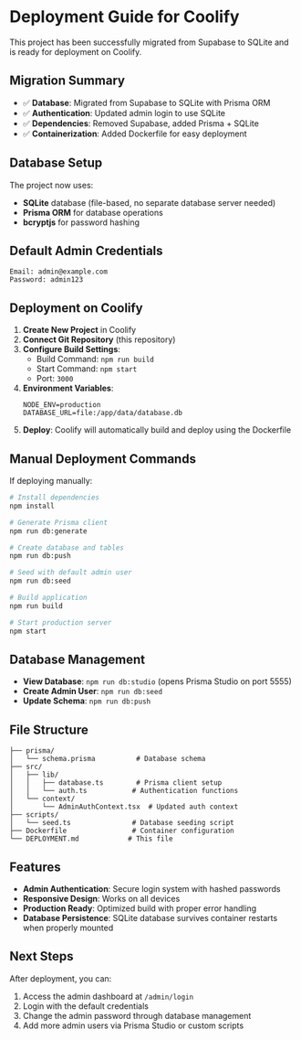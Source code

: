 # Deployment Guide for Coolify

This project has been successfully migrated from Supabase to SQLite and is ready for deployment on Coolify.

## Migration Summary

- ✅ **Database**: Migrated from Supabase to SQLite with Prisma ORM
- ✅ **Authentication**: Updated admin login to use SQLite
- ✅ **Dependencies**: Removed Supabase, added Prisma + SQLite
- ✅ **Containerization**: Added Dockerfile for easy deployment

## Database Setup

The project now uses:
- **SQLite** database (file-based, no separate database server needed)
- **Prisma ORM** for database operations
- **bcryptjs** for password hashing

## Default Admin Credentials

```
Email: admin@example.com
Password: admin123
```

## Deployment on Coolify

1. **Create New Project** in Coolify
2. **Connect Git Repository** (this repository)
3. **Configure Build Settings**:
   - Build Command: `npm run build`
   - Start Command: `npm start`
   - Port: `3000`
4. **Environment Variables**:
   ```
   NODE_ENV=production
   DATABASE_URL=file:/app/data/database.db
   ```
5. **Deploy**: Coolify will automatically build and deploy using the Dockerfile

## Manual Deployment Commands

If deploying manually:

```bash
# Install dependencies
npm install

# Generate Prisma client
npm run db:generate

# Create database and tables
npm run db:push

# Seed with default admin user
npm run db:seed

# Build application
npm run build

# Start production server
npm start
```

## Database Management

- **View Database**: `npm run db:studio` (opens Prisma Studio on port 5555)
- **Create Admin User**: `npm run db:seed`
- **Update Schema**: `npm run db:push`

## File Structure

```
├── prisma/
│   └── schema.prisma          # Database schema
├── src/
│   ├── lib/
│   │   ├── database.ts        # Prisma client setup
│   │   └── auth.ts           # Authentication functions
│   └── context/
│       └── AdminAuthContext.tsx  # Updated auth context
├── scripts/
│   └── seed.ts               # Database seeding script
├── Dockerfile                # Container configuration
└── DEPLOYMENT.md            # This file
```

## Features

- **Admin Authentication**: Secure login system with hashed passwords
- **Responsive Design**: Works on all devices
- **Production Ready**: Optimized build with proper error handling
- **Database Persistence**: SQLite database survives container restarts when properly mounted

## Next Steps

After deployment, you can:
1. Access the admin dashboard at `/admin/login`
2. Login with the default credentials
3. Change the admin password through database management
4. Add more admin users via Prisma Studio or custom scripts